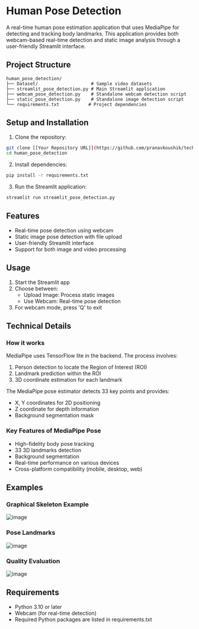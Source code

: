 # Human Pose Detection

A real-time human pose estimation application that uses MediaPipe for detecting and tracking body landmarks. This application provides both webcam-based real-time detection and static image analysis through a user-friendly Streamlit interface.

## Project Structure
```
human_pose_detection/
├── Dataset/                    # Sample video datasets
├── streamlit_pose_detection.py # Main Streamlit application
├── webcam_pose_detection.py    # Standalone webcam detection script
├── static_pose_detection.py    # Standalone image detection script
└── requirements.txt           # Project dependencies
```

## Setup and Installation

1. Clone the repository:
```bash
git clone [[Your Repository URL]](https://github.com/pranavkoushik/techsaksham-p-4).git
cd human_pose_detection
```

2. Install dependencies:
```bash
pip install -r requirements.txt
```

3. Run the Streamlit application:
```bash
streamlit run streamlit_pose_detection.py
```

## Features
- Real-time pose detection using webcam
- Static image pose detection with file upload
- User-friendly Streamlit interface
- Support for both image and video processing

## Usage
1. Start the Streamlit app
2. Choose between:
   - Upload Image: Process static images
   - Use Webcam: Real-time pose detection
3. For webcam mode, press 'Q' to exit

## Technical Details

### How it works
MediaPipe uses TensorFlow lite in the backend. The process involves:
1. Person detection to locate the Region of Interest (ROI)
2. Landmark prediction within the ROI
3. 3D coordinate estimation for each landmark

The MediaPipe pose estimator detects 33 key points and provides:
- X, Y coordinates for 2D positioning
- Z coordinate for depth information
- Background segmentation mask

### Key Features of MediaPipe Pose
- High-fidelity body pose tracking
- 33 3D landmarks detection
- Background segmentation
- Real-time performance on various devices
- Cross-platform compatibility (mobile, desktop, web)

## Examples

### Graphical Skeleton Example
![image](https://user-images.githubusercontent.com/48796009/228968225-7509e39c-9d41-42f5-aed9-3387ad9eaa17.png)

### Pose Landmarks
![image](https://user-images.githubusercontent.com/48796009/228968898-73de4945-1957-4656-a17a-c4180c49dbe7.png)

### Quality Evaluation
![image](https://user-images.githubusercontent.com/48796009/228968792-c3da1cd4-7b18-4d57-ab2c-482825deccd6.png)

## Requirements
- Python 3.10 or later
- Webcam (for real-time detection)
- Required Python packages are listed in requirements.txt
